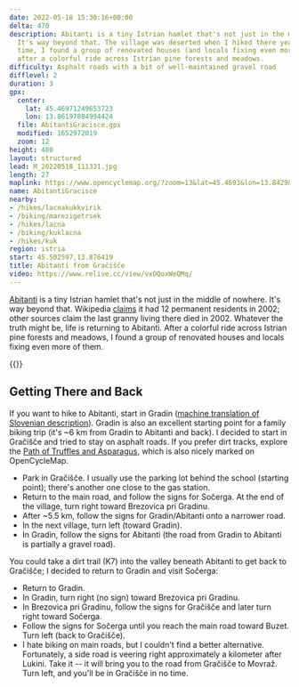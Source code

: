 ```yaml
---
date: 2022-05-18 15:30:16+00:00
delta: 470
description: Abitanti is a tiny Istrian hamlet that's not just in the middle of nowhere.
  It's way beyond that. The village was deserted when I hiked there years ago. This
  time, I found a group of renovated houses (and locals fixing even more of them)
  after a colorful ride across Istrian pine forests and meadows.
difficulty: Asphalt roads with a bit of well-maintained gravel road
difflevel: 2
duration: 3
gpx:
  center:
    lat: 45.46971249653723
    lon: 13.86197884994424
  file: AbitantiGracisce.gpx
  modified: 1652972019
  zoom: 12
height: 480
layout: structured
lead: M_20220518_111331.jpg
length: 27
maplink: https://www.opencyclemap.org/?zoom=13&lat=45.4693&lon=13.8429&layers=B0000
name: AbitantiGracisce
nearby:
- /hikes/lacnakukkvirik
- /biking/marezigetrsek
- /hikes/lacna
- /biking/kuklacna
- /hikes/kuk
region: istria
start: 45.502597,13.876419
title: Abitanti from Gračišče
video: https://www.relive.cc/view/vxOQoxWeQMq/
---
```

[Abitanti](https://visitkoper.si/en/about-koper/the-hinterland-of-koper/abitanti/) is a tiny Istrian hamlet that's not just in the middle of nowhere. It's way beyond that. Wikipedia [claims](https://en.wikipedia.org/wiki/Abitanti) it had 12 permanent residents in 2002; other sources claim the last granny living there died in 2002. Whatever the truth might be, life is returning to Abitanti. After a colorful ride across Istrian pine forests and meadows, I found a group of renovated houses and locals fixing even more of them.

{{<hike-details>}}

## Getting There and Back

If you want to hike to Abitanti, start in Gradin ([machine translation of Slovenian description](https://sloveniahiking-rocks.translate.goog/hikes/abitanti/?_x_tr_sl=sl&_x_tr_tl=en&_x_tr_hl=en-US)). Gradin is also an excellent starting point for a family biking trip (it's ~6 km from Gradin to Abitanti and back). I decided to start in Gračišče and tried to stay on asphalt roads. If you prefer dirt tracks, explore the [Path of Truffles and Asparagus](https://visitkoper.si/en/experiences/po-poti-tartufov-in-spargljev-k7/), which is also nicely marked on OpenCycleMap.

* Park in Gračišče. I usually use the parking lot behind the school (starting point); there's another one close to the gas station.
* Return to the main road, and follow the signs for Sočerga. At the end of the village, turn right toward Brezovica pri Gradinu.
* After ~5.5 km, follow the signs for Gradin/Abitanti onto a narrower road.
* In the next village, turn left (toward Gradin).
* In Gradin, follow the signs for Abitanti (the road from Gradin to Abitanti is partially a gravel road).

You could take a dirt trail (K7) into the valley beneath Abitanti to get back to Gračišče; I decided to return to Gradin and visit Sočerga:

* Return to Gradin.
* In Gradin, turn right (no sign) toward Brezovica pri Gradinu.
* In Brezovica pri Gradinu, follow the signs for Gračišče and later turn right toward Sočerga.
* Follow the signs for Sočerga until you reach the main road toward Buzet. Turn left (back to Gračišče).
* I hate biking on main roads, but I couldn't find a better alternative. Fortunately, a side road is veering right approximately a kilometer after Lukini. Take it -- it will bring you to the road from Gračišče to Movraž. Turn left, and you'll be in Gračišče in no time.

